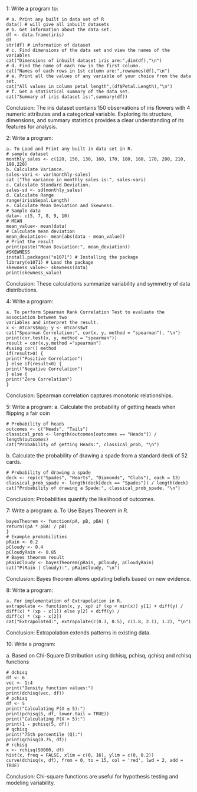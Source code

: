 1: Write a program to:
```
# a. Print any built in data set of R
data() # will give all inbuilt datasets
# b. Get information about the data set.
df <- data.frame(iris)
df
str(df) # information of dataset
# c. Find dimensions of the data set and view the names of the variables
cat("Dimensions of inbuilt dataset iris are:",dim(df),"\n")
# d. Find the name of each row in the first column.
cat("Names of each rows in 1st column are:",rownames(df),"\n")
# e. Print all the values of any variable of your choice from the data set.
cat("All values in column petal length",(df$Petal.Length),"\n")
# f. Get a statistical summary of the data set.
cat("Summary of iris dataset is:",summary(df))
```
Conclusion: The iris dataset contains 150 observations of iris flowers with 4 numeric attributes
and a categorical variable. Exploring its structure, dimensions, and summary statistics provides
a clear understanding of its features for analysis.

2: Write a program:
```
a. To Load and Print any built in data set in R.
# sample dataset
monthly_sales <- c(120, 150, 130, 160, 170, 180, 160, 170, 200, 210, 190,220)
b. Calculate Variance.
sales-vari <- var(monthly-sales)
cat ("The variance in monthly sales is:", sales-vari)
c. Calculate Standard Deviation.
sales-sd <- sd(monthly_sales)
d. Calculate Range
range(iris$Sepal.Length)
e. Calculate Mean Deviation and Skewness.
# Sample data
data<- c(5, 7, 8, 9, 10)
# MEAN
mean_value<- mean(data)
# Calculate mean deviation
mean_deviation<- mean(abs(data - mean_value))
# Print the result
print(paste("Mean Deviation:", mean_deviation))
#SKEWNESS
install.packages("e1071") # Installing the package
library(e1071) # Load the package
skewness_value<- skewness(data)
print(skewness_value)
```
Conclusion: These calculations summarize variability and symmetry of data distributions.

4: Write a program:
```
a. To perform Spearman Rank Correlation Test to evaluate the association between two
variables and interpret the result.
x <- mtcars$mpg; y <- mtcars$wt
cat("Spearman Correlation:", cor(x, y, method = "spearman"), "\n")
print(cor.test(x, y, method = "spearman"))
result = cor(x,y,method ="spearman")
#using cor() method
if(result>0) {
print("Positive Correlation")
} else if(result<0) {
print("Negative Correlation")
} else {
print("Zero Correlation")
}
```
Conclusion: Spearman correlation captures monotonic relationships.

5: Write a program:
a. Calculate the probability of getting heads when flipping a fair coin
```
# Probability of heads
outcomes <- c("Heads", "Tails")
classical_prob <- length(outcomes[outcomes == "Heads"]) / length(outcomes)
cat("Probability of getting Heads:", classical_prob, "\n")
```
b. Calculate the probability of drawing a spade from a standard deck of 52 cards.
```
# Probability of drawing a spade
deck <- rep(c("Spades", "Hearts", "Diamonds", "Clubs"), each = 13)
classical_prob_spade <- length(deck[deck == "Spades"]) / length(deck)
cat("Probability of drawing a Spade:", classical_prob_spade, "\n")
```
Conclusion: Probabilities quantify the likelihood of outcomes.

7: Write a program:
a. To Use Bayes Theorem in R.
```
bayesTheorem <- function(pA, pB, pBA) {
return((pA * pBA) / pB)
}
# Example probabilities
pRain <- 0.2
pCloudy <- 0.4
pCloudyRain <- 0.85
# Bayes theorem result
pRainCloudy <- bayesTheorem(pRain, pCloudy, pCloudyRain)
cat("P(Rain | Cloudy):", pRainCloudy, "\n")
```
Conclusion: Bayes theorem allows updating beliefs based on new evidence.

8: Write a program:
```
a. For implementation of Extrapolation in R.
extrapolate <- function(x, y, xp) if (xp < min(x)) y[1] + diff(y) / diff(x) * (xp - x[1]) else y[2] + diff(y) /
diff(x) * (xp - x[2])
cat("Extrapolated:", extrapolate(c(0.3, 0.5), c(1.8, 2.1), 1.2), "\n")
```
Conclusion: Extrapolation extends patterns in existing data.

10: Write a program:

a. Based on Chi-Square Distribution using dchisq, pchisq, qchisq and rchisq functions

```
# dchisq
df <- 6
vec <- 1:4
print("Density function values:")
print(dchisq(vec, df))
# pchisq
df <- 5
print("Calculating P(X ≤ 5):")
print(pchisq(5, df, lower.tail = TRUE))
print("Calculating P(X > 5):")
print(1 - pchisq(5, df))
# qchisq
print("75th percentile (Q):")
print(qchisq(0.75, df))
# rchisq
x <- rchisq(50000, df)
hist(x, freq = FALSE, xlim = c(0, 16), ylim = c(0, 0.2))
curve(dchisq(x, df), from = 0, to = 15, col = 'red', lwd = 2, add = TRUE)
```
Conclusion: Chi-square functions are useful for hypothesis testing and modeling variability.
